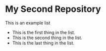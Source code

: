 # My Second Repository

This is an example list
* This is the first thing in the list.
* This is the second thing in the list.
* This is the last thing in the list.
